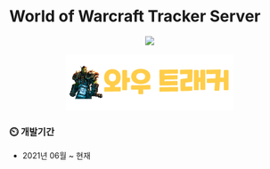# World of Warcraft Tracker Server

<p align='center'>
    <img src="https://img.shields.io/badge/Koa-v2.13.1-33333D?logo=koa"/>
</p>
<p align='center'>
    <img src="./src/media/wow.png"/>
</p>

### :timer_clock: 개발기간
+ 2021년 06월 ~ 현재

